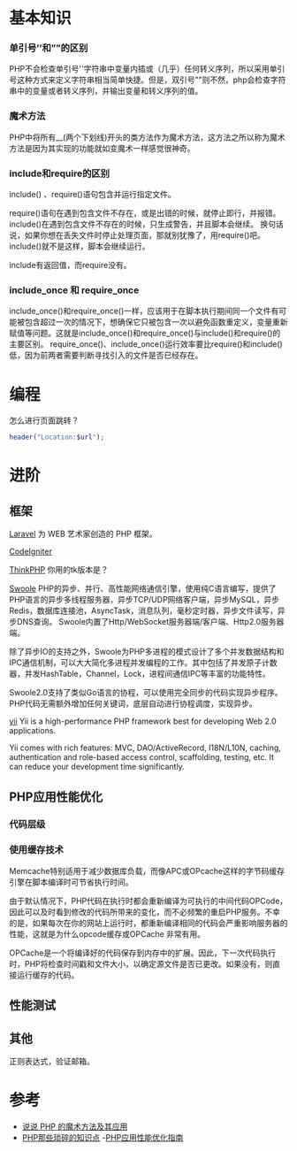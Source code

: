 # 基本知识

### 单引号’’和””的区别

PHP不会检查单引号''字符串中变量内插或（几乎）任何转义序列，所以采用单引号这种方式来定义字符串相当简单快捷。但是，双引号""则不然，php会检查字符串中的变量或者转义序列，并输出变量和转义序列的值。

### 魔术方法

PHP中将所有__(两个下划线)开头的类方法作为魔术方法，这方法之所以称为魔术方法是因为其实现的功能就如变魔术一样感觉很神奇。

### include和require的区别

include() 、require()语句包含并运行指定文件。

require()语句在遇到包含文件不存在，或是出错的时候，就停止即行，并报错。
include()在遇到包含文件不存在的时候，只生成警告，并且脚本会继续。
换句话说，如果你想在丢失文件时停止处理页面，那就别犹豫了，用require()吧。include()就不是这样，脚本会继续运行。

include有返回值，而require没有。
### include_once 和 require_once

include_once()和require_once()一样，应该用于在脚本执行期间同一个文件有可能被包含超过一次的情况下，想确保它只被包含一次以避免函数重定义，变量重新赋值等问题。这就是include_once()和require_once()与include()和require()的主要区别。
require_once()、include_once()运行效率要比require()和include()低，因为前两者需要判断寻找引入的文件是否已经存在。

# 编程

怎么进行页面跳转？

```php
header("Location:$url");
```

# 进阶

## 框架

[Laravel](http://www.golaravel.com/)
为 WEB 艺术家创造的 PHP 框架。

[CodeIgniter](https://codeigniter.org.cn/)

[ThinkPHP](http://www.thinkphp.cn/)
你用的tk版本是？

[Swoole](http://www.swoole.com/)
PHP的异步、并行、高性能网络通信引擎，使用纯C语言编写，提供了PHP语言的异步多线程服务器，异步TCP/UDP网络客户端，异步MySQL，异步Redis，数据库连接池，AsyncTask，消息队列，毫秒定时器，异步文件读写，异步DNS查询。 Swoole内置了Http/WebSocket服务器端/客户端、Http2.0服务器端。

除了异步IO的支持之外，Swoole为PHP多进程的模式设计了多个并发数据结构和IPC通信机制，可以大大简化多进程并发编程的工作。其中包括了并发原子计数器，并发HashTable，Channel，Lock，进程间通信IPC等丰富的功能特性。

Swoole2.0支持了类似Go语言的协程，可以使用完全同步的代码实现异步程序。PHP代码无需额外增加任何关键词，底层自动进行协程调度，实现异步。

[yii](http://www.yiiframework.com/)
Yii is a high-performance PHP framework best for developing Web 2.0 applications.

Yii comes with rich features: MVC, DAO/ActiveRecord, I18N/L10N, caching, authentication and role-based access control, scaffolding, testing, etc. It can reduce your development time significantly.

## PHP应用性能优化
### 代码层级

### 使用缓存技术

Memcache特别适用于减少数据库负载，而像APC或OPcache这样的字节码缓存引擎在脚本编译时可节省执行时间。

由于默认情况下，PHP代码在执行时都会重新编译为可执行的中间代码OPCode，因此可以及时看到修改的代码所带来的变化，而不必频繁的重启PHP服务。不幸的是，如果每次在你的网站上运行时，都重新编译相同的代码会严重影响服务器的性能，这就是为什么opcode缓存或OPCache 非常有用。

OPCache是一个将编译好的代码保存到内存中的扩展。因此，下一次代码执行时，PHP将检查时间戳和文件大小，以确定源文件是否已更改。如果没有，则直接运行缓存的代码。

## 性能测试

## 其他
正则表达式，验证邮箱。

# 参考

- [说说 PHP 的魔术方法及其应用](https://laravel-china.org/articles/4404/talking-about-the-magic-method-of-php-and-its-application?hmsr=toutiao.io&utm_medium=toutiao.io&utm_source=toutiao.io)
- [PHP那些琐碎的知识点](https://i6448038.github.io/2017/03/25/PHP%E9%82%A3%E4%BA%9B%E5%A5%87%E6%80%AA%E7%9A%84%E8%AF%AD%E6%B3%95/?hmsr=toutiao.io&utm_medium=toutiao.io&utm_source=toutiao.io)
-[PHP应用性能优化指南](http://blog.bestxtech.com/?hmsr=toutiao.io&p=93&utm_medium=toutiao.io&utm_source=toutiao.io)
